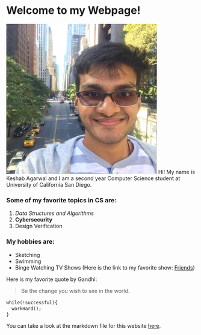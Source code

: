 # Welcome to my Webpage!

<img src="0.jpg">
Hi! My name is Keshab Agarwal and I am a second year Computer Science student at University of California San Diego.

### Some of my favorite topics in CS are:
1. *Data Structures and Algorithms*
2. **Cybersecurity**
3. Design Verification

### My hobbies are:
- Sketching
- Swimming
- Binge Watching TV Shows (Here is the link to my favorite show: [Friends](https://www.hbomax.com/series/urn:hbo:series:GXdbR_gOXWJuAuwEAACVH))

Here is my favorite quote by Gandhi:
> Be the change you wish to see in the world.

```
while(!successful){
  workHard();
}
```

You can take a look at the markdown file for this website [here](README.md).

